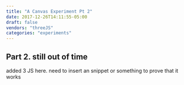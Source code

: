 ```yaml
---
title: "A Canvas Experiment Pt 2"
date: 2017-12-26T14:11:55-05:00
draft: false
vendors: "threeJS"
categories: "experiments"
---
```


## Part 2. still out of time
added 3 JS here. need to insert an snippet or something to prove that it works
